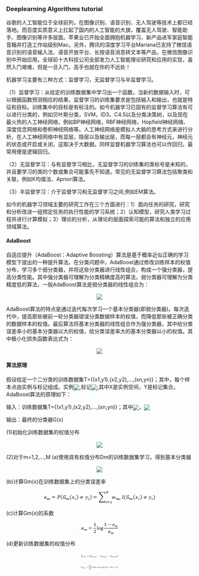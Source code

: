 ### Deeplearning Algorithms tutorial
谷歌的人工智能位于全球前列，在图像识别、语音识别、无人驾驶等技术上都已经落地。而百度实质意义上扛起了国内的人工智能的大旗，覆盖无人驾驶、智能助手、图像识别等许多层面。苹果业已开始全面拥抱机器学习，新产品进军家庭智能音箱并打造工作站级别Mac。另外，腾讯的深度学习平台Mariana已支持了微信语音识别的语音输入法、语音开放平台、长按语音消息转文本等产品，在微信图像识别中开始应用。全球前十大科技公司全部发力人工智能理论研究和应用的实现，虽然入门艰难，但是一旦入门，高手也就在你的不远处！

机器学习主要有三种方式：监督学习，无监督学习与半监督学习。

（1）监督学习：从给定的训练数据集中学习出一个函数，当新的数据输入时，可以根据函数预测相应的结果。监督学习的训练集要求是包括输入和输出，也就是特征和目标。训练集中的目标是有标注的。如今机器学习已固有的监督学习算法有可以进行分类的，例如贝叶斯分类，SVM，ID3，C4.5以及分类决策树，以及现在最火热的人工神经网络，例如BP神经网络，RBF神经网络，Hopfield神经网络、深度信念网络和卷积神经网络等。人工神经网络是模拟人大脑的思考方式来进行分析，在人工神经网络中有显层，隐层以及输出层，而每一层都会有神经元，神经元的状态或开启或关闭，这取决于大数据。同样监督机器学习算法也可以作回归，最常用便是逻辑回归。

（2）无监督学习：与有监督学习相比，无监督学习的训练集的类标号是未知的，并且要学习的类的个数或集合可能事先不知道。常见的无监督学习算法包括聚类和关联，例如K均值法、Apriori算法。

（3）半监督学习：介于监督学习和无监督学习之间,例如EM算法。

如今的机器学习领域主要的研究工作在三个方面进行：1）面向任务的研究，研究和分析改进一组预定任务的执行性能的学习系统；2）认知模型，研究人类学习过程并进行计算模拟；3）理论的分析，从理论的层面探索可能的算法和独立的应用领域算法。

#### AdaBoost
自适应提升（AdaBoost：Adaptive Boosting）算法是基于概率近似正确的学习模型下提出的一种提升算法。在分类问题中，AdaBoost通过修改训练样本的权值分布，学习多个弱分类器，并将这些分类器进行线性组合，构成一个强分类器，提高分类性能。其中强分类器可理解为分类精确度高的算法，弱分类器可理解为分类精度低的算法，一般AdaBoost算法是弱分类器的线性组合为：
<p align="center">
<img width="160" align="center" src="../../images/74.jpg" />
</p>

AdaBoost算法的特点是通过迭代每次学习一个基本分类器(即弱分类器)。每次迭代中，提高那些被前一轮分类器错误分类数据样本的权值，而降低那些被正确分类的数据样本的权值。最后算法将基本分类器的线性组合作为强分类器，其中给分类误差率小的基本分类器以大的权值，给分类误差率大的基本分类器以小的权值。其中极小化损失函数表达式为：
<p align="center">
<img width="300" align="center" src="../../images/75.jpg" />
</p>

#### 算法原理
假设给定一个二分类的训练数据集T={(x1,y1),(x2,y2),…,(xn,yn)}；其中，每个样本点由实例与标记组成。实例<img width="=50" align="center" src="../../images/76.jpg" />,标记<img width="100" align="center" src="../../images/77.jpg" />,其中X是实例空间，Y是标记集合。AdaBoost算法的原理如下：

输入：训练数据集T={(x1,y1),(x2,y2),…,(xn,yn)}；其中<img width="=50" align="center" src="../../images/76.jpg" />，<img width="100" align="center" src="../../images/77.jpg" />

输出：最终的分类器G(x)

(1)初始化训练数据集的权值分布

<p align="center">
<img width="300" align="center" src="../../images/78.jpg" />
</p>

(2)对于m=1,2,…,M
(a)使用具有权值分布Dm的训练数据集学习，得到基本分类器
<p align="center">
<img width="100" align="center" src="../../images/79.jpg" />
</p>

(b)计算Gm(x)在训练数据集上的分类误差率
<p align="center">
<img width="300" align="center" src="../../images/80.jpg" />
</p>

(c)计算Gm(x)的系数
<p align="center">
<img width="100" align="center" src="../../images/84.jpg" />
</p>

(d)更新训练数据集的权值分布
<p align="center">
<img width="100" align="center" src="../../images/81.jpg" />
</p>
<p align="center">
<img width="100" align="center" src="../../images/86.jpg" />
</p>